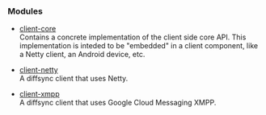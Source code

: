 ### Modules
* [client-core](./client-core)  
Contains a concrete implementation of the client side core API. This implementation is inteded to be "embedded" in a client
component, like a Netty client, an Android device, etc.

* [client-netty](./client-netty)  
A diffsync client that uses Netty.

* [client-xmpp](./client-xmpp)  
A diffsync client that uses Google Cloud Messaging XMPP.


